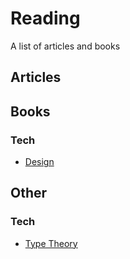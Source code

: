 Reading
=======

A list of articles and books


Articles
--------


Books
-----

### Tech

* [Design](/books/tech/design.md)


Other
-----

### Tech

* [Type Theory](/other/tech/type_theory.md)
